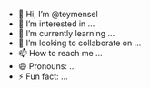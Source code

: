 - 👋 Hi, I’m @teymensel
- 👀 I’m interested in ...
- 🌱 I’m currently learning ...
- 💞️ I’m looking to collaborate on ...
- 📫 How to reach me ...
- 😄 Pronouns: ...
- ⚡ Fun fact: ...

<!---
teymensel/teymensel is a ✨ special ✨ repository because its `README.md` (this file) appears on your GitHub profile.
You can click the Preview link to take a look at your changes.
--->
